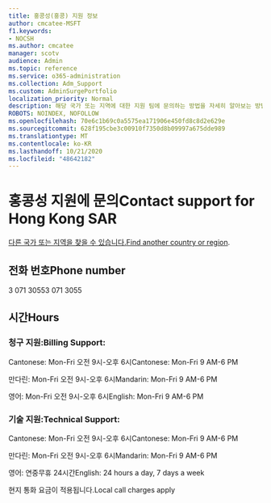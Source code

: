 ```yaml
---
title: 홍콩성(홍콩) 지원 정보
author: cmcatee-MSFT
f1.keywords:
- NOCSH
ms.author: cmcatee
manager: scotv
audience: Admin
ms.topic: reference
ms.service: o365-administration
ms.collection: Adm_Support
ms.custom: AdminSurgePortfolio
localization_priority: Normal
description: 해당 국가 또는 지역에 대한 지원 팀에 문의하는 방법을 자세히 알아보는 방법을 배워야 합니다.
ROBOTS: NOINDEX, NOFOLLOW
ms.openlocfilehash: 70e6c1b69c0a5575ea171906e450fd8c8d2e629e
ms.sourcegitcommit: 628f195cbe3c00910f7350d8b09997a675dde989
ms.translationtype: MT
ms.contentlocale: ko-KR
ms.lasthandoff: 10/21/2020
ms.locfileid: "48642182"
---
```

# <a name="contact-support-for-hong-kong-sar"></a><span data-ttu-id="44dec-103">홍콩성 지원에 문의</span><span class="sxs-lookup"><span data-stu-id="44dec-103">Contact support for Hong Kong SAR</span></span>

<span data-ttu-id="44dec-104">[다른 국가 또는 지역을 찾을 수 있습니다.](../contact-support-for-business-products.md)</span><span class="sxs-lookup"><span data-stu-id="44dec-104">[Find another country or region](../contact-support-for-business-products.md).</span></span>

## <a name="phone-number"></a><span data-ttu-id="44dec-105">전화 번호</span><span class="sxs-lookup"><span data-stu-id="44dec-105">Phone number</span></span>
<span data-ttu-id="44dec-106">3 071 3055</span><span class="sxs-lookup"><span data-stu-id="44dec-106">3 071 3055</span></span>

## <a name="hours"></a><span data-ttu-id="44dec-107">시간</span><span class="sxs-lookup"><span data-stu-id="44dec-107">Hours</span></span>
### <a name="billing-support"></a><span data-ttu-id="44dec-108">청구 지원:</span><span class="sxs-lookup"><span data-stu-id="44dec-108">Billing Support:</span></span>

<span data-ttu-id="44dec-109">Cantonese: Mon-Fri 오전 9시-오후 6시</span><span class="sxs-lookup"><span data-stu-id="44dec-109">Cantonese: Mon-Fri 9 AM-6 PM</span></span>

<span data-ttu-id="44dec-110">만다린: Mon-Fri 오전 9시-오후 6시</span><span class="sxs-lookup"><span data-stu-id="44dec-110">Mandarin: Mon-Fri 9 AM-6 PM</span></span>

<span data-ttu-id="44dec-111">영어: Mon-Fri 오전 9시-오후 6시</span><span class="sxs-lookup"><span data-stu-id="44dec-111">English: Mon-Fri 9 AM-6 PM</span></span>

### <a name="technical-support"></a><span data-ttu-id="44dec-112">기술 지원:</span><span class="sxs-lookup"><span data-stu-id="44dec-112">Technical Support:</span></span>

<span data-ttu-id="44dec-113">Cantonese: Mon-Fri 오전 9시-오후 6시</span><span class="sxs-lookup"><span data-stu-id="44dec-113">Cantonese: Mon-Fri 9 AM-6 PM</span></span>

<span data-ttu-id="44dec-114">만다린: Mon-Fri 오전 9시-오후 6시</span><span class="sxs-lookup"><span data-stu-id="44dec-114">Mandarin: Mon-Fri 9 AM-6 PM</span></span>

<span data-ttu-id="44dec-115">영어: 연중무휴 24시간</span><span class="sxs-lookup"><span data-stu-id="44dec-115">English: 24 hours a day, 7 days a week</span></span>

<span data-ttu-id="44dec-116">현지 통화 요금이 적용됩니다.</span><span class="sxs-lookup"><span data-stu-id="44dec-116">Local call charges apply</span></span>
